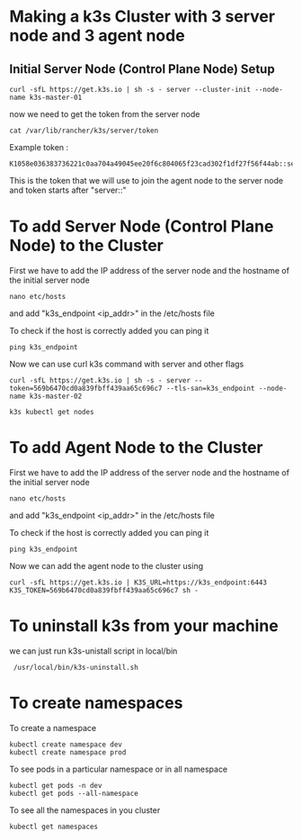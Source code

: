 # Making a k3s Cluster with 3 server node and 3 agent node

## Initial Server Node (Control Plane Node) Setup

```
curl -sfL https://get.k3s.io | sh -s - server --cluster-init --node-name k3s-master-01
```

now we need to get the token from the server node
```
cat /var/lib/rancher/k3s/server/token
```

Example token :  
```
K1058e036383736221c0aa704a49045ee20f6c804065f23cad302f1df27f56f44ab::server:0fe6fb37148f5439db7421523db09a3f 
```
This is the token that we will use to join the agent node to the server node and token starts after "server::"

# To add Server Node (Control Plane Node) to the Cluster

First we have to add the IP address of the server node and the hostname of the initial server node 
```
nano etc/hosts
```
and add "k3s_endpoint <ip_addr>" in the /etc/hosts file

To check if the host is correctly added you can ping it
```
ping k3s_endpoint
```

Now we can use curl k3s command with server and other flags 
```
curl -sfL https://get.k3s.io | sh -s - server --token=569b6470cd0a839fbff439aa65c696c7 --tls-san=k3s_endpoint --node-name k3s-master-02

k3s kubectl get nodes
```

# To add Agent Node to the Cluster

First we have to add the IP address of the server node and the hostname of the initial server node 
```
nano etc/hosts
```
and add "k3s_endpoint <ip_addr>" in the /etc/hosts file

To check if the host is correctly added you can ping it
```
ping k3s_endpoint
```

Now we can add the agent node to the cluster using
```
curl -sfL https://get.k3s.io | K3S_URL=https://k3s_endpoint:6443 K3S_TOKEN=569b6470cd0a839fbff439aa65c696c7 sh -
```

# To uninstall k3s from your machine 

we can just run k3s-unistall script in local/bin
```
 /usr/local/bin/k3s-uninstall.sh
```

# To create namespaces

To create a namespace
```
kubectl create namespace dev
kubectl create namespace prod
```

To see pods in a particular namespace or in all namespace
```
kubectl get pods -n dev
kubectl get pods --all-namespace
```

To see all the namespaces in you cluster 
```
kubectl get namespaces
```
